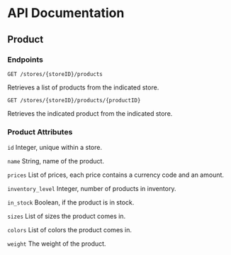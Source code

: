 # API Documentation

## Product

### Endpoints

`GET /stores/{storeID}/products` 

Retrieves a list of products from the indicated store.

`GET /stores/{storeID}/products/{productID}`

Retrieves the indicated product from the indicated store.

### Product Attributes

`id` Integer, unique within a store.

`name` String, name of the product.

`prices` List of prices, each price contains a currency code and an amount.

`inventory_level` Integer, number of products in inventory.

`in_stock` Boolean, if the product is in stock.

`sizes` List of sizes the product comes in.

`colors` List of colors the product comes in.

`weight` The weight of the product.